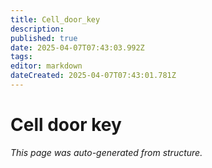 ```yaml
---
title: Cell_door_key
description: 
published: true
date: 2025-04-07T07:43:03.992Z
tags: 
editor: markdown
dateCreated: 2025-04-07T07:43:01.781Z
---
```


# Cell door key

*This page was auto-generated from structure.*